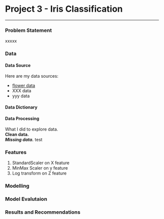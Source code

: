 # Project 3 - Iris Classification

---

### Problem Statement


xxxxx

### Data

#### Data Source
Here are my data sources:
* [flower data](https://www.bbc.co.uk)
* XXX data
* yyy data

#### Data Dictionary


#### Data Processing

What I did to explore data.  
**Clean data.** <br>
***Missing data.***
test


### Features
1. StandardScaler on X feature
2. MinMax Scaler on y feature
3. Log transform on Z feature

### Modelling

### Model Evalutaion

### Results and Recommendations

